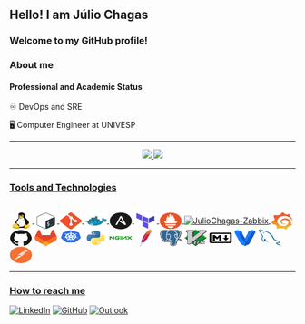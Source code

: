 ## Hello! I am Júlio Chagas

### Welcome to my GitHub profile!

### About me

#### Professional and Academic Status

:infinity: DevOps and SRE
 
:desktop_computer: Computer Engineer at UNIVESP

---
<div align="center">
  <a href="https://github.com/juliutux">
  <img height="180em" src="https://github-readme-stats-git-masterrstaa-rickstaa.vercel.app/api?username=juliutux&show_icons=true&theme=gotham&include_all_commits=true&count_private=true"/>
  <img height="180em" src="https://github-readme-stats-git-masterrstaa-rickstaa.vercel.app/api/top-langs/?username=juliutux&layout=compact&langs_count=7&theme=gotham"/>
</div>

---
### Tools and Technologies

<div style="display: inline_block"><br>
  <!--img align="center" alt="JulioChagas-FreeBSD" height="30" width="40" src="https://raw.githubusercontent.com/gilbarbara/logos/main/logos/freebsd.svg"-->
  <img align="center" alt="JulioChagas-Linux" height="30" width="40" src="https://raw.githubusercontent.com/devicons/devicon/master/icons/linux/linux-original.svg">
  <img align="center" alt="JulioChagas-Bash" height="30" width="40" src="https://raw.githubusercontent.com/devicons/devicon/master/icons/bash/bash-original.svg">
  <img align="center" alt="JulioChagas-Git" height="30" width="40" src="https://raw.githubusercontent.com/devicons/devicon/master/icons/git/git-original.svg">
  <img align="center" alt="JulioChagas-Docker" height="30" width="40" src="https://raw.githubusercontent.com/devicons/devicon/master/icons/docker/docker-original.svg">
  <!--img align="center" alt="JulioChagas-GCP" height="30" width="40" src="https://raw.githubusercontent.com/devicons/devicon/master/icons/googlecloud/googlecloud-original.svg"-->
  <img align="center" alt="JulioChagas-Ansible" height="30" width="40" src="https://raw.githubusercontent.com/devicons/devicon/master/icons/ansible/ansible-original.svg">
  <img align="center" alt="JulioChagas-Terraform" height="30" width="40" src="https://raw.githubusercontent.com/devicons/devicon/master/icons/terraform/terraform-original.svg">
  <!--img align="center" alt="JulioChagas-OpenTelemetry" height="30" width="40" src="https://raw.githubusercontent.com/cncf/artwork/main/projects/opentelemetry/icon/color/opentelemetry-icon-color.svg"-->
  <img align="center" alt="JulioChagas-Prometheus" height="30" width="40" src="https://raw.githubusercontent.com/cncf/artwork/main/projects/prometheus/icon/color/prometheus-icon-color.svg">
  <img align="center" alt="JulioChagas-Zabbix" height="30" width="40" src="https://raw.githubusercontent.com/xianshang/1earn/master/assets/img/logo/Zabbix.svg">
  <img align="center" alt="JulioChagas-Grafana" height="30" width="40" src="https://raw.githubusercontent.com/devicons/devicon/master/icons/grafana/grafana-original.svg">
  <img align="center" alt="JulioChagas-GitHub" height="30" width="40" src="https://raw.githubusercontent.com/devicons/devicon/master/icons/github/github-original.svg">
  <img align="center" alt="JulioChagas-GitLab" height="30" width="40" src="https://raw.githubusercontent.com/devicons/devicon/master/icons/gitlab/gitlab-original.svg">
  <img align="center" alt="JulioChagas-Kubernetes" height="30" width="40" src="https://raw.githubusercontent.com/cncf/artwork/main/projects/kubernetes/icon/color/kubernetes-icon-color.svg">
  <!--img align="center" alt="JulioChagas-Helm" height="30" width="40" src="https://raw.githubusercontent.com/cncf/artwork/main/projects/helm/icon/color/helm-icon-color.svg"-->
  <!--img align="center" alt="JulioChagas-Go" height="30" width="40" src="https://raw.githubusercontent.com/devicons/devicon/master/icons/go/go-original.svg"-->
  <img align="center" alt="JulioChagas-Python" height="30" width="40" src="https://raw.githubusercontent.com/devicons/devicon/master/icons/python/python-original.svg">
  <!--img align="center" alt="JulioChagas-Hugo" height="30" width="40" src="https://raw.githubusercontent.com/devicons/devicon/master/icons/hugo/hugo-original-wordmark.svg"-->
  <img align="center" alt="JulioChagas-Nginx" height="30" width="40" src="https://raw.githubusercontent.com/devicons/devicon/master/icons/nginx/nginx-original.svg">
  <img align="center" alt="JulioChagas-Apache" height="30" width="40" src="https://raw.githubusercontent.com/devicons/devicon/master/icons/apache/apache-original.svg">
  <img align="center" alt="JulioChagas-PostgreSQL" height="30" width="40" src="https://raw.githubusercontent.com/devicons/devicon/master/icons/postgresql/postgresql-original.svg">
  <!--img align="center" alt="JulioChagas-Arduino" height="30" width="40" src="https://raw.githubusercontent.com/devicons/devicon/master/icons/arduino/arduino-original.svg"-->
  <img align="center" alt="JulioChagas-Vim" height="30" width="40" src="https://raw.githubusercontent.com/devicons/devicon/master/icons/vim/vim-original.svg">
  <img align="center" alt="JulioChagas-Markdown" height="30" width="40" src="https://raw.githubusercontent.com/devicons/devicon/master/icons/markdown/markdown-original.svg">
  <!--img align="center" alt="JulioChagas-LaTeX" height="30" width="40" src="https://raw.githubusercontent.com/devicons/devicon/master/icons/latex/latex-original.svg"-->
  <img align="center" alt="JulioChagas-Vagrant" height="30" width="40" src="https://raw.githubusercontent.com/devicons/devicon/master/icons/vagrant/vagrant-original.svg">
  <img align="center" alt="JulioChagas-Mysql" height="30" width="40" src="https://raw.githubusercontent.com/devicons/devicon/master/icons/mysql/mysql-original.svg">
  <img align="center" alt="JulioChagas-Postman" height="30" width="40" src="https://raw.githubusercontent.com/devicons/devicon/master/icons/postman/postman-original.svg">          
</div>

--- 
### How to reach me

[![LinkedIn](https://img.shields.io/badge/LinkedIn-000?style=for-the-badge&logo=linkedin&logoColor=0E76A8)](https://www.linkedin.com/in/julio-chagas/)
[![GitHub](https://img.shields.io/badge/GitHub-000?style=for-the-badge&logo=github&logoColor=white)](https://github.com/juliutux)
[![Outlook](https://img.shields.io/badge/Email-000?style=for-the-badge&logo=microsoft-outlook&logoColor=0078D4)](mailto:juliu12@outlook.com.br)
